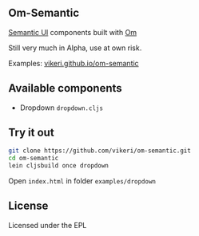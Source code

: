 ## Om-Semantic

[Semantic UI](https://github.com/semantic-org/semantic-ui/) components built with [Om](https://github.com/omcljs/om)

Still very much in Alpha, use at own risk.

Examples: [vikeri.github.io/om-semantic](http://vikeri.github.io/om-semantic/)

## Available components

- Dropdown `dropdown.cljs`


## Try it out

```sh
git clone https://github.com/vikeri/om-semantic.git
cd om-semantic
lein cljsbuild once dropdown
```

Open `index.html` in folder `examples/dropdown`

## License

Licensed under the EPL